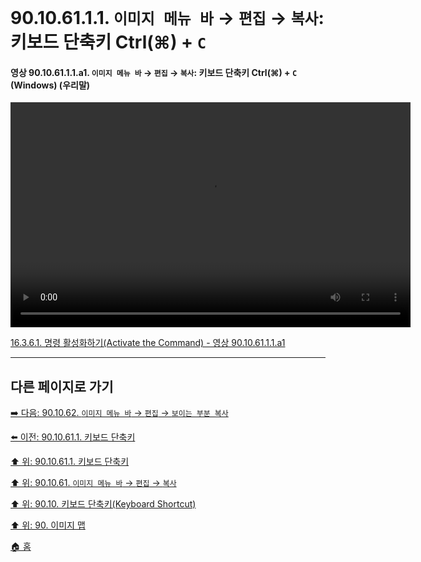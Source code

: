 # 90.10.61.1.1. `이미지 메뉴 바` → `편집` → `복사`: 키보드 단축키 Ctrl(⌘) + `C`

<a id="90-10-61-01-01-a1"></a>

#### 영상 90.10.61.1.1.a1. `이미지 메뉴 바` → `편집` → `복사`: 키보드 단축키 Ctrl(⌘) + `C` (Windows) (우리말)
<video controls="controls" width="640" height="360" src="https://github.com/user-attachments/assets/caa7bfd7-ea4d-4898-814d-56a3e9138d59"></video>

[16.3.6.1. 명령 활성화하기(Activate the Command) - 영상 90.10.61.1.1.a1](./16-03-06-01-activate_the_command.md#90-10-61-01-01-a1)

***

## 다른 페이지로 가기

[➡️ 다음: 90.10.62. `이미지 메뉴 바` → `편집` → `보이는 부분 복사`](./90-10-62-00-menu_edit_copy_visible.md)

[⬅️ 이전: 90.10.61.1. 키보드 단축키](./90-10-61-01-00-keyboard_shortcut.md)

[⬆️ 위: 90.10.61.1. 키보드 단축키](./90-10-61-01-00-keyboard_shortcut.md)

[⬆️ 위: 90.10.61. `이미지 메뉴 바` → `편집` → `복사`](./90-10-61-00-menu_edit_copy.md)

[⬆️ 위: 90.10. 키보드 단축키(Keyboard Shortcut)](./90-10-00-keyboard_shortcut.md)

[⬆️ 위: 90. 이미지 맵](./90-00-image-map.md)

[🏠 홈](./00-home.md)